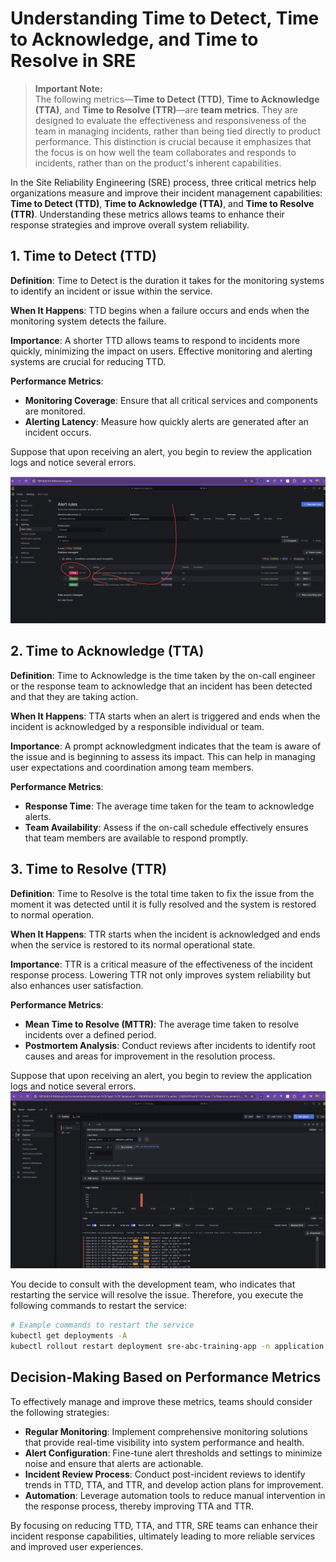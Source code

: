 # Understanding Time to Detect, Time to Acknowledge, and Time to Resolve in SRE

> **Important Note:**  
> The following metrics—**Time to Detect (TTD)**, **Time to Acknowledge (TTA)**, and **Time to Resolve (TTR)**—are **team metrics**. They are designed to evaluate the effectiveness and responsiveness of the team in managing incidents, rather than being tied directly to product performance. This distinction is crucial because it emphasizes that the focus is on how well the team collaborates and responds to incidents, rather than on the product's inherent capabilities.

In the Site Reliability Engineering (SRE) process, three critical metrics help organizations measure and improve their incident management capabilities: **Time to Detect (TTD)**, **Time to Acknowledge (TTA)**, and **Time to Resolve (TTR)**. Understanding these metrics allows teams to enhance their response strategies and improve overall system reliability.

## 1. Time to Detect (TTD)

**Definition**: Time to Detect is the duration it takes for the monitoring systems to identify an incident or issue within the service. 

**When It Happens**: TTD begins when a failure occurs and ends when the monitoring system detects the failure.

**Importance**: A shorter TTD allows teams to respond to incidents more quickly, minimizing the impact on users. Effective monitoring and alerting systems are crucial for reducing TTD.

**Performance Metrics**:
- **Monitoring Coverage**: Ensure that all critical services and components are monitored.
- **Alerting Latency**: Measure how quickly alerts are generated after an incident occurs.

Suppose that upon receiving an alert, you begin to review the application logs and notice several errors. 

![Granafa Alert](./images/granafa-alert.png)

## 2. Time to Acknowledge (TTA)

**Definition**: Time to Acknowledge is the time taken by the on-call engineer or the response team to acknowledge that an incident has been detected and that they are taking action.

**When It Happens**: TTA starts when an alert is triggered and ends when the incident is acknowledged by a responsible individual or team.

**Importance**: A prompt acknowledgment indicates that the team is aware of the issue and is beginning to assess its impact. This can help in managing user expectations and coordination among team members.

**Performance Metrics**:
- **Response Time**: The average time taken for the team to acknowledge alerts.
- **Team Availability**: Assess if the on-call schedule effectively ensures that team members are available to respond promptly.

## 3. Time to Resolve (TTR)

**Definition**: Time to Resolve is the total time taken to fix the issue from the moment it was detected until it is fully resolved and the system is restored to normal operation.

**When It Happens**: TTR starts when the incident is acknowledged and ends when the service is restored to its normal operational state.

**Importance**: TTR is a critical measure of the effectiveness of the incident response process. Lowering TTR not only improves system reliability but also enhances user satisfaction.

**Performance Metrics**:
- **Mean Time to Resolve (MTTR)**: The average time taken to resolve incidents over a defined period.
- **Postmortem Analysis**: Conduct reviews after incidents to identify root causes and areas for improvement in the resolution process.


Suppose that upon receiving an alert, you begin to review the application logs and notice several errors. 
![Granafa Result](./images/granafa-result.png)

You decide to consult with the development team, who indicates that restarting the service will resolve the issue. Therefore, you execute the following commands to restart the service:

```bash
# Example commands to restart the service
kubectl get deployments -A
kubectl rollout restart deployment sre-abc-training-app -n application
```



## Decision-Making Based on Performance Metrics

To effectively manage and improve these metrics, teams should consider the following strategies:

- **Regular Monitoring**: Implement comprehensive monitoring solutions that provide real-time visibility into system performance and health.
- **Alert Configuration**: Fine-tune alert thresholds and settings to minimize noise and ensure that alerts are actionable.
- **Incident Review Process**: Conduct post-incident reviews to identify trends in TTD, TTA, and TTR, and develop action plans for improvement.
- **Automation**: Leverage automation tools to reduce manual intervention in the response process, thereby improving TTA and TTR.

By focusing on reducing TTD, TTA, and TTR, SRE teams can enhance their incident response capabilities, ultimately leading to more reliable services and improved user experiences.
